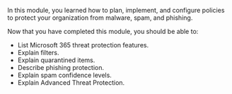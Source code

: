 In this module, you learned how to plan, implement, and configure policies to protect your organization from malware, spam, and phishing.

Now that you have completed this module, you should be able to:

- List Microsoft 365 threat protection features.
- Explain filters.
- Explain quarantined items.
- Describe phishing protection.
- Explain spam confidence levels.
- Explain Advanced Threat Protection.
